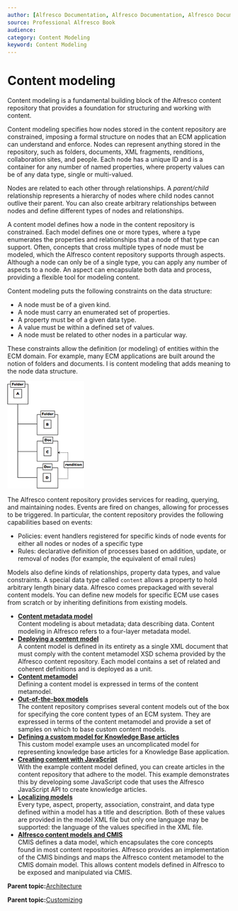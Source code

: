 ```yaml
---
author: [Alfresco Documentation, Alfresco Documentation, Alfresco Documentation]
source: Professional Alfresco Book
audience: 
category: Content Modeling
keyword: Content Modeling
---
```


# Content modeling

Content modeling is a fundamental building block of the Alfresco content repository that provides a foundation for structuring and working with content.

Content modeling specifies how nodes stored in the content repository are constrained, imposing a formal structure on nodes that an ECM application can understand and enforce. Nodes can represent anything stored in the repository, such as folders, documents, XML fragments, renditions, collaboration sites, and people. Each node has a unique ID and is a container for any number of named properties, where property values can be of any data type, single or multi-valued.

Nodes are related to each other through relationships. A *parent/child* relationship represents a hierarchy of nodes where child nodes cannot outlive their parent. You can also create arbitrary relationships between nodes and define different types of nodes and relationships.

A content model defines how a node in the content repository is constrained. Each model defines one or more types, where a type enumerates the properties and relationships that a node of that type can support. Often, concepts that cross multiple types of node must be modeled, which the Alfresco content repository supports through aspects. Although a node can only be of a single type, you can apply any number of aspects to a node. An aspect can encapsulate both data and process, providing a flexible tool for modeling content.

Content modeling puts the following constraints on the data structure:

-   A node must be of a given kind.
-   A node must carry an enumerated set of properties.
-   A property must be of a given data type.
-   A value must be within a defined set of values.
-   A node must be related to other nodes in a particular way.

These constraints allow the definition \(or modeling\) of entities within the ECM domain. For example, many ECM applications are built around the notion of folders and documents. I is content modeling that adds meaning to the node data structure.

![](../images/5-1.png)

The Alfresco content repository provides services for reading, querying, and maintaining nodes. Events are fired on changes, allowing for processes to be triggered. In particular, the content repository provides the following capabilities based on events:

-   Policies: event handlers registered for specific kinds of node events for either all nodes or nodes of a specific type
-   Rules: declarative definition of processes based on addition, update, or removal of nodes \(for example, the equivalent of email rules\)

Models also define kinds of relationships, property data types, and value constraints. A special data type called `content` allows a property to hold arbitrary length binary data. Alfresco comes prepackaged with several content models. You can define new models for specific ECM use cases from scratch or by inheriting definitions from existing models.

-   **[Content metadata model](../concepts/metadata-model.md)**  
Content modeling is about metadata; data describing data. Content modeling in Alfresco refers to a four-layer metadata model.
-   **[Deploying a content model](../concepts/content-model-deploy.md)**  
A content model is defined in its entirety as a single XML document that must comply with the content metamodel XSD schema provided by the Alfresco content repository. Each model contains a set of related and coherent definitions and is deployed as a unit.
-   **[Content metamodel](../concepts/metadata-model-define.md)**  
Defining a content model is expressed in terms of the content metamodel.
-   **[Out-of-the-box models](../concepts/content-model-preconfigured.md)**  
The content repository comprises several content models out of the box for specifying the core content types of an ECM system. They are expressed in terms of the content metamodel and provide a set of samples on which to base custom content models.
-   **[Defining a custom model for Knowledge Base articles](../tasks/kb-define-custom-model.md)**  
This custom model example uses an uncomplicated model for representing knowledge base articles for a Knowledge Base application.
-   **[Creating content with JavaScript](../tasks/cm-content-create-js.md)**  
With the example content model defined, you can create articles in the content repository that adhere to the model. This example demonstrates this by developing some JavaScript code that uses the Alfresco JavaScript API to create knowledge articles.
-   **[Localizing models](../concepts/content-model-localization.md)**  
Every type, aspect, property, association, constraint, and data type defined within a model has a title and description. Both of these values are provided in the model XML file but only one language may be supported: the language of the values specified in the XML file.
-   **[Alfresco content models and CMIS](../concepts/content-model-cmis.md)**  
CMIS defines a data model, which encapsulates the core concepts found in most content repositories. Alfresco provides an implementation of the CMIS bindings and maps the Alfresco content metamodel to the CMIS domain model. This allows content models defined in Alfresco to be exposed and manipulated via CMIS.

**Parent topic:**[Architecture](../concepts/alfresco-arch-about.md)

**Parent topic:**[Customizing](../concepts/ch-customize.md)

